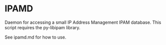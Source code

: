 # IPAMD

Daemon for accessing a small IP Address Management IPAM database.  This script requires the py-libipam library.

See ipamd.md for how to use.

